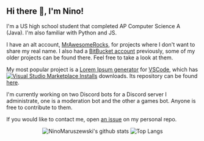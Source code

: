 ## Hi there 👋, I'm Nino!

I'm a US high school student that completed AP Computer Science A (Java). I'm also familiar with Python and JS.

I have an alt account, [MrAwesomeRocks](https://github.com/MrAwesomeRocks), for projects where I don't want to share my real name. 
I also had a [BitBucket account](https://bitbucket.org/NinoMaruszewski) previously, some of my older projects can be found there. Feel free to take a look at them.

My most popular project is a [Lorem Ipsum generator](https://marketplace.visualstudio.com/items?itemName=MrAwesomeRocks.lipsum-generator) for [VSCode](https://code.visualstudio.com), which has [![Visual Studio Marketplace Installs](https://img.shields.io/visual-studio-marketplace/i/mrawesomerocks.lipsum-generator?color=none&label=%20&style=flat-square)](https://marketplace.visualstudio.com/items?itemName=MrAwesomeRocks.lipsum-generator) downloads. Its repository can be found [here](https://github.com/NinoMaruszewski/vscode-lorem-ipsum).

I'm currently working on two Discord bots for a Discord server I administrate, one is a moderation bot and the other a games bot. Anyone is free to contribute to them.

If you would like to contact me, open [an issue](https://github.com/NinoMaruszewski/NinoMaruszewski/issues) on my personal repo.

<div align="center">
  
  ![NinoMaruszewski's github stats](https://github-readme-stats.vercel.app/api?username=NinoMaruszewski&count_private=true&show_icons=true&theme=dracula&hide_border=true&line_height=20)
  ![Top Langs](https://github-readme-stats.vercel.app/api/top-langs/?username=NinoMaruszewski&theme=dracula&hide_border=true&layout=compact)
  
</div>


<!--
**NinoMaruszewski/NinoMaruszewski** is a ✨ _special_ ✨ repository because its `README.md` (this file) appears on your GitHub profile.

Here are some ideas to get you started:

- 🔭 I’m currently working on ...
- 🌱 I’m currently learning ...
- 👯 I’m looking to collaborate on ...
- 🤔 I’m looking for help with ...
- 💬 Ask me about ...
- 📫 How to reach me: ...
- 😄 Pronouns: ...
- ⚡ Fun fact: ...
-->
